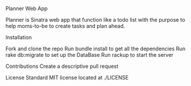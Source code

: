 Planner Web App

Planner is Sinatra web app that function like a todo list with the purpose to help moms-to-be to create tasks and plan ahead.

Installation

Fork and clone the repo
Run bundle install to get all the dependencies
Run rake db:migrate to set up the DataBase
Run rackup to start the server

Contributions
Create a descriptive pull request

License
Standard MIT license located at ./LICENSE
